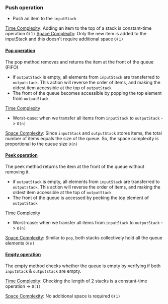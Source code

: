 ### Push operation

* Push an item to the `inputStack`

<ins>Time Complexity</ins>: Adding an item to the top of a stack is constant-time operation `O(1)`
<ins>Space Complexity</ins>: Only the new item is added to the inputStack and this doesn't require additional space `O(1)`

#### <ins>Pop operation</ins>
The pop method removes and returns the item at the front of the queue (FIFO)

* if `outputStack` is empty, all elements from `inputStack` are transferred to `outputstack`. This action will reverse the order of items, and making the oldest item accessible at the top of `outputStack`
* The front of the queue becomes accessible by popping the top element from `outputStack`

<ins>Time Complexity</ins>

* Worst-case: when we transfer all items from `inputStack` to `outputStack` -> `O(n)`

<ins>Space Complexity</ins>: Since `inputStack` and `outputStack` stores items, the total number of items equals the size of the queue. So, the space complexity is proportional to the queue size `O(n)`

#### <ins>Peek operation</ins>
The peek method returns the item at the front of the queue without removing it.

* if `outputStack` is empty, all elements from `inputStack` are transferred to `outputstack`. This action will reverse the order of items, and making the oldest item accessible at the top of `outputStack`
* The front of the queue is accessed by peeking the top element of `outputStack`

<ins>Time Complexity</ins>

* Worst-case: when we transfer all items from `inputStack` to `outputStack` -> `O(n)`

<ins>Space Complexity</ins>: Similar to `pop`, both stacks collectively hold all the queue elements `O(n)`

#### <ins>Empty operation</ins>
The empty method checks whether the queue is empty by verifying if both `inputStack` & `outputstack` are empty.

<ins>Time Complexity</ins>: Checking the length of 2 stacks is a constant-time operation -> `O(1)`

<ins>Space Complexity</ins>: No additional space is required `O(1)`



